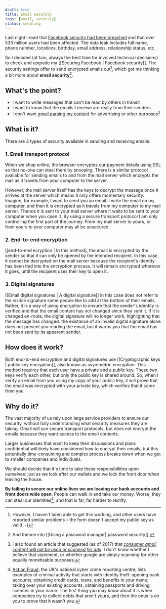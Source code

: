 ```yaml
---
draft: true
title: Email security
tags: [email, security]
status: seedling
---
```


Last night I read that [Facebook security had been breached](https://www.howtogeek.com/722194/everything-you-need-to-know-about-the-facebook-data-breach/) and that over 533 million users had been affected. The data leak includes full name, phone number, locations, birthday, email address, relationship status, etc.


So I decided (at 1am, always the best time for involved technical decisions) to check and upgrade my [[Securing Facebook | Facebook security]]. The security settings offer to send encrypted emails out[^fn-broken], which got me thinking a bit more about **email security**[^fn-passwords].

[^fn-passwords]: And thence into [[Using a password manager| password security]].

[^fn-broken]: However, I haven't been able to get this working, and other users have reported similar problems – the form doesn't accept my public key as valid :-(



## What's the point?
- I want to write messages that can't be read by others in transit
- I want to know that the emails I receive are really from their senders
- I don't want [gmail parsing my content](https://easydns.com/blog/2019/06/03/googles-gmail-scans-parses-analyzes-and-catalogs-your-email/) for advertising or other purposes[^fn-gscan]



[^fn-gscan]: I also found an article that suggested (as of 2017) that [_consumer gmail content will not be used or scanned for ads_](https://www.zdnet.com/article/google-will-stop-scanning-gmail-content-for-ad-targeting/). I don't know whether I believe that statement, or whether google are simply scanning for other equally monetisable purposes.


## What is it?
There are 3 types of security available in sending and receiving emails:



### 1. Email transport protocol
When we shop online, the browser encryptes our payment details using SSL so that no-one can steal them by snooping. There is a similar protocol available for sending emails to and from the mail server which encrypts the mail as it travels from your computer to the server.

However, the mail server itself has the keys to decrypt the message once it arrives at the server which means it only offers momentary security. Imagine, for example, I want to send you an email. I write the email on my computer, and then it is encrypted as it travels from my computer to my mail server. Thence it is sent to your mail server where it waits to be sent to your computer when you open it. By using a secure transport protocol I am only controlling the first part of the journey. From my mail server to yours, or from yours to your computer may all be unsecured.



### 2. End-to-end encryption
[[end-to-end ecryption | In this method], the email is encrypted by the sender so that it can only be opened by the intended recipient. In this case, it cannot be decrypted on the mail server because the recipient's identity has been tied into the encryption process. It will remain encrypted wherever it goes, until the recipient uses their key to open it.



### 3. Digital signatures
[[Email digital signatures | A digital signature]] in this case does not refer to the visible signature some people like to add at the bottom of their emails. Rather, it is a way of using encryption to ensure that the sender's identity is verified and that the email content has not changed since they sent it. If it is changed en-route, the digital signature will no longer work, highlighting that the message has changed. the existance of an invalid digital signature alone does not prevent you reading the email, but it warns you that the email has not been sent by its apparent sender.





## How does it work?
Both end-to-end encryption and digital signatures use [[Cryptographic keys | public key encryption]], also known as asymmetric encryption. This method requires that each user have a private and a public key. These two keys verify each other, but only the public key is shared around. So, when I verify an email from you using my copy of your public key, it will prove that the email was encrypted with your private key, which verifies that it came from you.



## Why do it?

The vast majority of us rely upon large service providers to ensure our security, without fully understanding what security measures they are taking. Gmail will use secure transport protocols, but does not encrypt the emails because they want access to the email contents.

Larger businesses that want to keep their discussions and plans confidential will likely have considered how to encrypt their emails, but this potentially time-consuming and complex process breaks down when we get to smaller companies and individuals.

We should decide that it's time to take these responsibilities upon ourselves: just as we look after our wallets and we lock the front door when leaving the house.

**By failing to secure our online lives we are leaving our bank accounts and front doors wide open**. People can walk in and take our money. Worse, they can steal our identities[^fn-idtheft], and that is far, far harder to rectify.

[^fn-idtheft]: [Action Fraud](https://www.actionfraud.police.uk/a-z-of-fraud/identity-fraud-and-identity-theft), the UK's national cyber crime reporting centre, lists examples of criminal activity that starts with identity theft: opening bank accounts; obtaining credit cards, loans, and benefits in your name; taking over your existing accounts; obtaining passports and driving licences in your name. The first thing you may know about it is when companies try to collect debts that aren't yours, and then the onus is on you to prove that it wasn't you.


